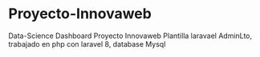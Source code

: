 # Proyecto-Innovaweb
Data-Science Dashboard
Proyecto Innovaweb Plantilla laravael AdminLto, trabajado en php con laravel 8, database Mysql

